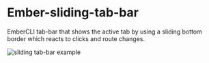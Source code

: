# Ember-sliding-tab-bar

EmberCLI tab-bar that shows the active tab by using a sliding bottom border which reacts to clicks and route changes.

<img src="https://i.imgur.com/gjIR2gL.gif" alt="sliding tab-bar example" />
